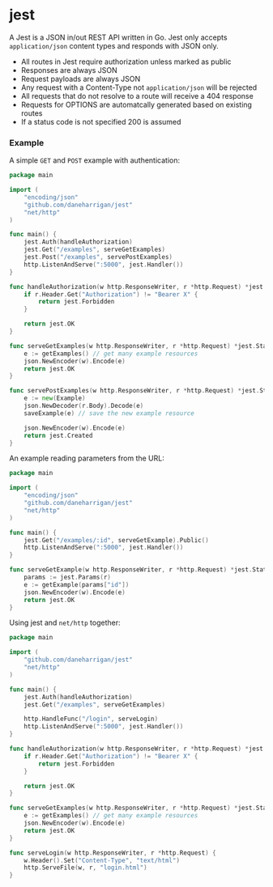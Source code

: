 # jest

A Jest is a JSON in/out REST API written in Go. Jest only accepts
`application/json` content types and responds with JSON only.

* All routes in Jest require authorization unless marked as public
* Responses are always JSON
* Request payloads are always JSON
* Any request with a Content-Type not `application/json` will be rejected
* All requests that do not resolve to a route will receive a 404 response
* Requests for OPTIONS are automatcally generated based on existing routes
* If a status code is not specified 200 is assumed

### Example

A simple `GET` and `POST` example with authentication:

```go
package main

import (
	"encoding/json"
	"github.com/daneharrigan/jest"
	"net/http"
)

func main() {
	jest.Auth(handleAuthorization)
	jest.Get("/examples", serveGetExamples)
	jest.Post("/examples", servePostExamples)
	http.ListenAndServe(":5000", jest.Handler())
}

func handleAuthorization(w http.ResponseWriter, r *http.Request) *jest.Status {
	if r.Header.Get("Authorization") != "Bearer X" {
		return jest.Forbidden
	}

	return jest.OK
}

func serveGetExamples(w http.ResponseWriter, r *http.Request) *jest.Status {
	e := getExamples() // get many example resources
	json.NewEncoder(w).Encode(e)
	return jest.OK
}

func servePostExamples(w http.ResponseWriter, r *http.Request) *jest.Status {
	e := new(Example)
	json.NewDecoder(r.Body).Decode(e)
	saveExample(e) // save the new example resource

	json.NewEncoder(w).Encode(e)
	return jest.Created
}
```

An example reading parameters from the URL:

```go
package main

import (
	"encoding/json"
	"github.com/daneharrigan/jest"
	"net/http"
)

func main() {
	jest.Get("/examples/:id", serveGetExample).Public()
	http.ListenAndServe(":5000", jest.Handler())
}

func serveGetExample(w http.ResponseWriter, r *http.Request) *jest.Status {
	params := jest.Params(r)
	e := getExample(params["id"])
	json.NewEncoder(w).Encode(e)
	return jest.OK
}
```

Using jest and `net/http` together:

```go
package main

import (
	"github.com/daneharrigan/jest"
	"net/http"
)

func main() {
	jest.Auth(handleAuthorization)
	jest.Get("/examples", serveGetExamples)

	http.HandleFunc("/login", serveLogin)
	http.ListenAndServe(":5000", jest.Handler())
}

func handleAuthorization(w http.ResponseWriter, r *http.Request) *jest.Status {
	if r.Header.Get("Authorization") != "Bearer X" {
		return jest.Forbidden
	}

	return jest.OK
}

func serveGetExamples(w http.ResponseWriter, r *http.Request) *jest.Status {
	e := getExamples() // get many example resources
	json.NewEncoder(w).Encode(e)
	return jest.OK
}

func serveLogin(w http.ResponseWriter, r *http.Request) {
	w.Header().Set("Content-Type", "text/html")
	http.ServeFile(w, r, "login.html")
}
```
